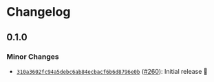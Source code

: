 # Changelog

## 0.1.0

### Minor Changes

- [`310a3602fc94a5debc6ab84ecbacf6b6d8796e0b`](https://github.com/capawesome-team/capacitor-plugins-sponsorware/commit/310a3602fc94a5debc6ab84ecbacf6b6d8796e0b) ([#260](https://github.com/capawesome-team/capacitor-plugins-sponsorware/pull/260)): Initial release 🎉
